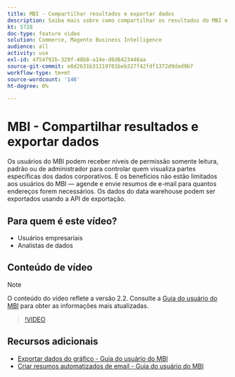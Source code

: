 ```yaml
---
title: MBI - Compartilhar resultados e exportar dados
description: Saiba mais sobre como compartilhar os resultados do MBI e exportar dados para integração com outras ferramentas comerciais.
kt: 5728
doc-type: feature video
solution: Commerce, Magento Business Intelligence
audience: all
activity: use
exl-id: 4f54f92b-329f-48b8-a14e-d6d8423446aa
source-git-commit: e8d2631b31319701beb327f42fdf1372d9dad9b7
workflow-type: tm+mt
source-wordcount: '146'
ht-degree: 0%

---
```


# MBI - Compartilhar resultados e exportar dados

Os usuários do MBI podem receber níveis de permissão somente leitura, padrão ou de administrador para controlar quem visualiza partes específicas dos dados corporativos. E os benefícios não estão limitados aos usuários do MBI — agende e envie resumos de e-mail para quantos endereços forem necessários. Os dados do data warehouse podem ser exportados usando a API de exportação.

## Para quem é este vídeo?

- Usuários empresariais
- Analistas de dados

## Conteúdo de vídeo

>[!NOTE]
>
>O conteúdo do vídeo reflete a versão 2.2. Consulte a [Guia do usuário do MBI](https://experienceleague.adobe.com/docs/commerce-business-intelligence/mbi/guide-overview.html) para obter as informações mais atualizadas.

>[!VIDEO](https://video.tv.adobe.com/v/35983?quality=12&learn=on)

## Recursos adicionais

- [Exportar dados do gráfico - Guia do usuário do MBI](https://experienceleague.adobe.com/docs/commerce-business-intelligence/mbi/build/share/exp-chart-dash.html)
- [Criar resumos automatizados de email - Guia do usuário do MBI](https://experienceleague.adobe.com/docs/commerce-business-intelligence/mbi/build/share/email-summaries.html)
